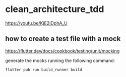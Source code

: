 # clean_architecture_tdd

https://youtu.be/KjE2IDphA_U

## how to create a test file with a mock
https://flutter.dev/docs/cookbook/testing/unit/mocking

generate the mocks running the following command:

```
flutter pub run build_runner build
```